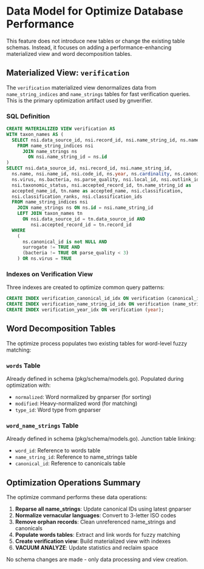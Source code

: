 # Data Model for Optimize Database Performance

This feature does not introduce new tables or change the existing table schemas. Instead, it focuses on adding a performance-enhancing materialized view and word decomposition tables.

## Materialized View: `verification`

The `verification` materialized view denormalizes data from `name_string_indices` and `name_strings` tables for fast verification queries. This is the primary optimization artifact used by gnverifier.

### SQL Definition

```sql
CREATE MATERIALIZED VIEW verification AS
WITH taxon_names AS (
  SELECT nsi.data_source_id, nsi.record_id, nsi.name_string_id, ns.name
    FROM name_string_indices nsi
      JOIN name_strings ns
        ON nsi.name_string_id = ns.id
)
SELECT nsi.data_source_id, nsi.record_id, nsi.name_string_id,
  ns.name, nsi.name_id, nsi.code_id, ns.year, ns.cardinality, ns.canonical_id,
  ns.virus, ns.bacteria, ns.parse_quality, nsi.local_id, nsi.outlink_id,
  nsi.taxonomic_status, nsi.accepted_record_id, tn.name_string_id as
  accepted_name_id, tn.name as accepted_name, nsi.classification,
  nsi.classification_ranks, nsi.classification_ids
  FROM name_string_indices nsi
    JOIN name_strings ns ON ns.id = nsi.name_string_id
    LEFT JOIN taxon_names tn
      ON nsi.data_source_id = tn.data_source_id AND
         nsi.accepted_record_id = tn.record_id
  WHERE
    (
      ns.canonical_id is not NULL AND
      surrogate != TRUE AND
      (bacteria != TRUE OR parse_quality < 3)
    ) OR ns.virus = TRUE
```

### Indexes on Verification View

Three indexes are created to optimize common query patterns:

```sql
CREATE INDEX verification_canonical_id_idx ON verification (canonical_id);
CREATE INDEX verification_name_string_id_idx ON verification (name_string_id);
CREATE INDEX verification_year_idx ON verification (year);
```

## Word Decomposition Tables

The optimize process populates two existing tables for word-level fuzzy matching:

### `words` Table
Already defined in schema (pkg/schema/models.go). Populated during optimization with:
- `normalized`: Word normalized by gnparser (for sorting)
- `modified`: Heavy-normalized word (for matching)
- `type_id`: Word type from gnparser

### `word_name_strings` Table
Already defined in schema (pkg/schema/models.go). Junction table linking:
- `word_id`: Reference to words table
- `name_string_id`: Reference to name_strings table
- `canonical_id`: Reference to canonicals table

## Optimization Operations Summary

The optimize command performs these data operations:

1. **Reparse all name_strings**: Update canonical IDs using latest gnparser
2. **Normalize vernacular languages**: Convert to 3-letter ISO codes
3. **Remove orphan records**: Clean unreferenced name_strings and canonicals
4. **Populate words tables**: Extract and link words for fuzzy matching
5. **Create verification view**: Build materialized view with indexes
6. **VACUUM ANALYZE**: Update statistics and reclaim space

No schema changes are made - only data processing and view creation.